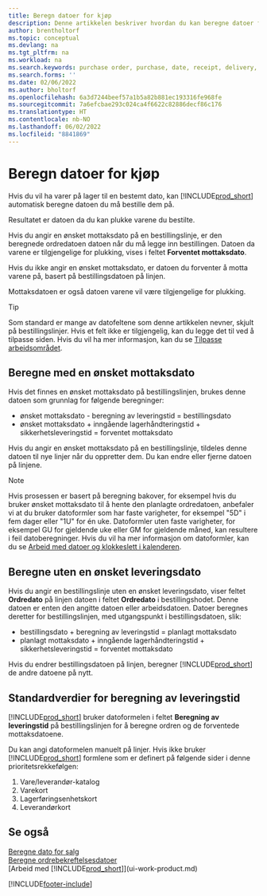 ```yaml
---
title: Beregn datoer for kjøp
description: Denne artikkelen beskriver hvordan du kan beregne datoer for kjøp.
author: brentholtorf
ms.topic: conceptual
ms.devlang: na
ms.tgt_pltfrm: na
ms.workload: na
ms.search.keywords: purchase order, purchase, date, receipt, delivery, lead time
ms.search.forms: ''
ms.date: 02/06/2022
ms.author: bholtorf
ms.openlocfilehash: 6a3d7244beef57a1b5a82b881ec193316fe968fe
ms.sourcegitcommit: 7a6efcbae293c024ca4f6622c82886decf86c176
ms.translationtype: HT
ms.contentlocale: nb-NO
ms.lasthandoff: 06/02/2022
ms.locfileid: "8841869"
---
```

# <a name="calculate-dates-for-purchases"></a>Beregn datoer for kjøp

Hvis du vil ha varer på lager til en bestemt dato, kan [!INCLUDE[prod_short](includes/prod_short.md)] automatisk beregne datoen du må bestille dem på. 

Resultatet er datoen da du kan plukke varene du bestilte.  

Hvis du angir en ønsket mottaksdato på en bestillingslinje, er den beregnede ordredatoen datoen når du må legge inn bestillingen. Datoen da varene er tilgjengelige for plukking, vises i feltet **Forventet mottaksdato**.  

Hvis du ikke angir en ønsket mottaksdato, er datoen du forventer å motta varene på, basert på bestillingsdatoen på linjen. 

Mottaksdatoen er også datoen varene vil være tilgjengelige for plukking.  

> [!TIP]
> Som standard er mange av datofeltene som denne artikkelen nevner, skjult på bestillingslinjer. Hvis et felt ikke er tilgjengelig, kan du legge det til ved å tilpasse siden. Hvis du vil ha mer informasjon, kan du se [Tilpasse arbeidsområdet](ui-personalization-user.md).

## <a name="calculating-with-a-requested-receipt-date"></a>Beregne med en ønsket mottaksdato

Hvis det finnes en ønsket mottaksdato på bestillingslinjen, brukes denne datoen som grunnlag for følgende beregninger:  

- ønsket mottaksdato - beregning av leveringstid = bestillingsdato  
- ønsket mottaksdato + inngående lagerhåndteringstid + sikkerhetsleveringstid = forventet mottaksdato  

Hvis du angir en ønsket mottaksdato på en bestillingslinje, tildeles denne datoen til nye linjer når du oppretter dem. Du kan endre eller fjerne datoen på linjene.  

> [!NOTE]
> Hvis prosessen er basert på beregning bakover, for eksempel hvis du bruker ønsket mottaksdato til å hente den planlagte ordredatoen, anbefaler vi at du bruker datoformler som har faste varigheter, for eksempel "5D" i fem dager eller "1U" for én uke. Datoformler uten faste varigheter, for eksempel GU for gjeldende uke eller GM for gjeldende måned, kan resultere i feil datoberegninger. Hvis du vil ha mer informasjon om datoformler, kan du se [Arbeid med datoer og klokkeslett i kalenderen](ui-enter-date-ranges.md).

## <a name="calculating-without-a-requested-delivery-date"></a>Beregne uten en ønsket leveringsdato

Hvis du angir en bestillingslinje uten en ønsket leveringsdato, viser feltet **Ordredato** på linjen datoen i feltet **Ordredato** i bestillingshodet. Denne datoen er enten den angitte datoen eller arbeidsdatoen. Datoer beregnes deretter for bestillingslinjen, med utgangspunkt i bestillingsdatoen, slik:  

- bestillingsdato + beregning av leveringstid = planlagt mottaksdato  
- planlagt mottaksdato + inngående lagerhåndteringstid + sikkerhetsleveringstid = forventet mottaksdato  

Hvis du endrer bestillingsdatoen på linjen, beregner [!INCLUDE[prod_short](includes/prod_short.md)] de andre datoene på nytt.  

## <a name="default-values-for-lead-time-calculation"></a>Standardverdier for beregning av leveringstid

[!INCLUDE[prod_short](includes/prod_short.md)] bruker datoformelen i feltet **Beregning av leveringstid** på bestillingslinjen for å beregne ordren og de forventede mottaksdatoene.  

Du kan angi datoformelen manuelt på linjer. Hvis ikke bruker [!INCLUDE[prod_short](includes/prod_short.md)] formlene som er definert på følgende sider i denne prioritetsrekkefølgen:

1. Vare/leverandør-katalog
2. Varekort
3. Lagerføringsenhetskort
4. Leverandørkort

## <a name="see-also"></a>Se også

[Beregne dato for salg](sales-date-calculation-for-sales.md)   
[Beregne ordrebekreftelsesdatoer](sales-how-to-calculate-order-promising-dates.md)  
[Arbeid med [!INCLUDE[prod_short](includes/prod_short.md)]](ui-work-product.md)  


[!INCLUDE[footer-include](includes/footer-banner.md)]